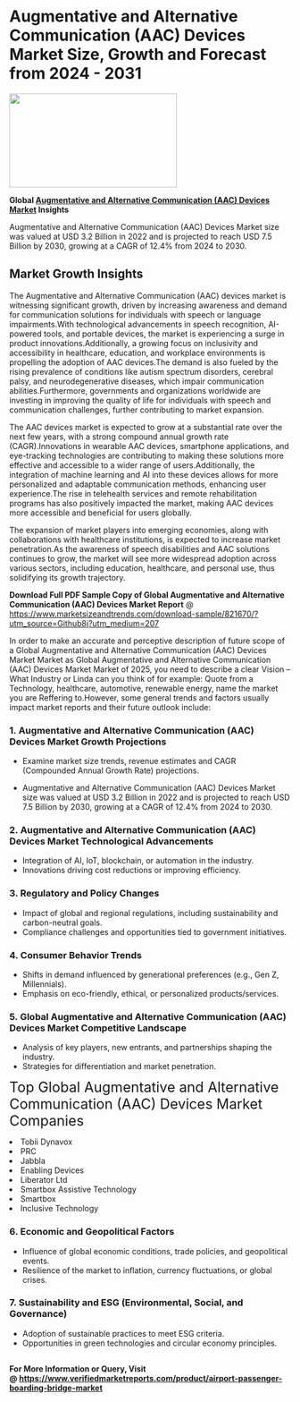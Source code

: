 <H1>Augmentative and Alternative Communication (AAC) Devices Market Size, Growth and Forecast from 2024 - 2031</H1><img class="aligncenter size-medium wp-image-584254" src="https://thirdeyenews.in/wp-content/uploads/2024/09/Global-Market-Research-300x168.jpeg" alt="" width="300" height="168" /><p><strong>Global&nbsp;<a href="https://www.marketsizeandtrends.com/download-sample/821670/?utm_source=Github8j?utm_medium=207">Augmentative and Alternative Communication (AAC) Devices Market</a> Insights</strong></p><p>Augmentative and Alternative Communication (AAC) Devices Market size was valued at USD 3.2 Billion in 2022 and is projected to reach USD 7.5 Billion by 2030, growing at a CAGR of 12.4% from 2024 to 2030.</p><p><h2>Market Growth Insights</h2> <p>The Augmentative and Alternative Communication (AAC) devices market is witnessing significant growth, driven by increasing awareness and demand for communication solutions for individuals with speech or language impairments.With technological advancements in speech recognition, AI-powered tools, and portable devices, the market is experiencing a surge in product innovations.Additionally, a growing focus on inclusivity and accessibility in healthcare, education, and workplace environments is propelling the adoption of AAC devices.The demand is also fueled by the rising prevalence of conditions like autism spectrum disorders, cerebral palsy, and neurodegenerative diseases, which impair communication abilities.Furthermore, governments and organizations worldwide are investing in improving the quality of life for individuals with speech and communication challenges, further contributing to market expansion.</p> <p>The AAC devices market is expected to grow at a substantial rate over the next few years, with a strong compound annual growth rate (CAGR).Innovations in wearable AAC devices, smartphone applications, and eye-tracking technologies are contributing to making these solutions more effective and accessible to a wider range of users.Additionally, the integration of machine learning and AI into these devices allows for more personalized and adaptable communication methods, enhancing user experience.The rise in telehealth services and remote rehabilitation programs has also positively impacted the market, making AAC devices more accessible and beneficial for users globally.</p> <p>The expansion of market players into emerging economies, along with collaborations with healthcare institutions, is expected to increase market penetration.As the awareness of speech disabilities and AAC solutions continues to grow, the market will see more widespread adoption across various sectors, including education, healthcare, and personal use, thus solidifying its growth trajectory.</p> <p><span class=""><strong>Download Full PDF Sample Copy of Global Augmentative and Alternative Communication (AAC) Devices Market Report</strong> @ <a href="https://www.marketsizeandtrends.com/download-sample/821670/?utm_source=Github8j?utm_medium=207" target="_blank">https://www.marketsizeandtrends.com/download-sample/821670/?utm_source=Github8j?utm_medium=207</a></span></p><p>In order to make an accurate and perceptive description of future scope of a Global&nbsp;Augmentative and Alternative Communication (AAC) Devices Market Market as Global&nbsp;Augmentative and Alternative Communication (AAC) Devices Market Market of 2025, you need to describe a clear Vision &ndash; What Industry or Linda can you think of for example: Quote from a Technology, healthcare, automotive, renewable energy, name the market you are Reffering to.However, some general trends and factors usually impact market reports and their future outlook include:</p><h3>1.&nbsp;<strong>Augmentative and Alternative Communication (AAC) Devices Market Growth Projections</strong></h3><ul><li>Examine market size trends, revenue estimates and CAGR (Compounded Annual Growth Rate) projections.</li><li><p>Augmentative and Alternative Communication (AAC) Devices Market size was valued at USD 3.2 Billion in 2022 and is projected to reach USD 7.5 Billion by 2030, growing at a CAGR of 12.4% from 2024 to 2030.</p></li></ul><h3>2.&nbsp;<strong>Augmentative and Alternative Communication (AAC) Devices Market Technological Advancements</strong></h3><ul><li>Integration of AI, IoT, blockchain, or automation in the industry.</li><li>Innovations driving cost reductions or improving efficiency.</li></ul><h3>3.&nbsp;<strong>Regulatory and Policy Changes</strong></h3><ul><li>Impact of global and regional regulations, including sustainability and carbon-neutral goals.</li><li>Compliance challenges and opportunities tied to government initiatives.</li></ul><h3>4.&nbsp;<strong>Consumer Behavior Trends</strong></h3><ul><li>Shifts in demand influenced by generational preferences (e.g., Gen Z, Millennials).</li><li>Emphasis on eco-friendly, ethical, or personalized products/services.</li></ul><h3>5.&nbsp;<strong>Global Augmentative and Alternative Communication (AAC) Devices Market Competitive Landscape</strong></h3><ul><li>Analysis of key players, new entrants, and partnerships shaping the industry.</li><li>Strategies for differentiation and market penetration.</li></ul><p data-pm-slice="1 1 []"><span style="color: inherit; font-family: inherit; font-size: 25px;">Top Global Augmentative and Alternative Communication (AAC) Devices Market Companies</span></p><div class="" data-test-id=""><p><li>Tobii Dynavox</li><li> PRC</li><li> Jabbla</li><li> Enabling Devices</li><li> Liberator Ltd</li><li> Smartbox Assistive Technology</li><li> Smartbox</li><li> Inclusive Technology</li></p></div><h3>6.&nbsp;<strong>Economic and Geopolitical Factors</strong></h3><ul><li>Influence of global economic conditions, trade policies, and geopolitical events.</li><li>Resilience of the market to inflation, currency fluctuations, or global crises.</li></ul><h3>7.&nbsp;<strong>Sustainability and ESG (Environmental, Social, and Governance)</strong></h3><ul><li>Adoption of sustainable practices to meet ESG criteria.</li><li>Opportunities in green technologies and circular economy principles.</li></ul><h2><strong style="font-size: 14px;">For More Information or Query, Visit @&nbsp;</strong><a style="background-color: #ffffff; font-size: 14px;" href="https://www.marketsizeandtrends.com/report/augmentative-and-alternative-communication-aac-devices-market/" target="_blank">https://www.verifiedmarketreports.com/product/airport-passenger-boarding-bridge-market</a></h2>